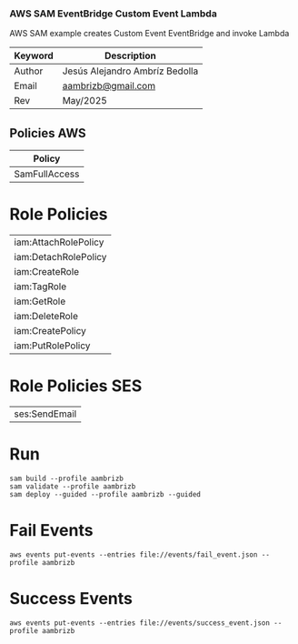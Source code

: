 ### AWS SAM EventBridge Custom Event Lambda

AWS SAM example creates Custom Event EventBridge and invoke Lambda

| Keyword | Description                    |
|---------|--------------------------------|
| Author  | Jesús Alejandro Ambríz Bedolla |
| Email   | aambrizb@gmail.com             |
| Rev     | May/2025                       |

## Policies AWS

| Policy             |
|--------------------|
| SamFullAccess      |

# Role Policies

|                       |
|-----------------------|
| iam:AttachRolePolicy  |
| iam:DetachRolePolicy  |
| iam:CreateRole        |
| iam:TagRole           |
| iam:GetRole           |
| iam:DeleteRole        |
| iam:CreatePolicy      |
| iam:PutRolePolicy     |

# Role Policies SES

|                     |
|---------------------|
| ses:SendEmail  |

# Run

```
sam build --profile aambrizb
sam validate --profile aambrizb
sam deploy --guided --profile aambrizb --guided
```

# Fail Events
```
aws events put-events --entries file://events/fail_event.json --profile aambrizb   
```

# Success Events
```
aws events put-events --entries file://events/success_event.json --profile aambrizb
```